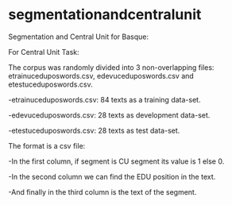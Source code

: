 # segmentationandcentralunit
Segmentation and Central Unit for Basque:


For Central Unit Task:

The corpus was randomly divided into 3 non-overlapping files: etrainuceduposwords.csv, edevuceduposwords.csv and etestuceduposwords.csv.

-etrainuceduposwords.csv: 84 texts as a training data-set.

-edevuceduposwords.csv: 28 texts as development data-set.

-etestuceduposwords.csv: 28 texts as test data-set.

The format is a csv file: 

-In the first column, if segment is CU segment its value is 1 else 0.

-In the second column we can find the EDU position in the text.

-And finally in the third column is the text of the segment.
